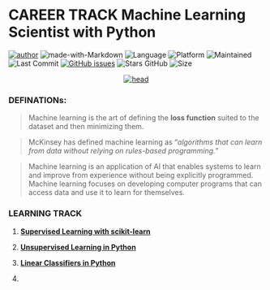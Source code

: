 # CAREER TRACK Machine Learning Scientist with Python

[![author](https://img.shields.io/badge/author-mohd--faizy-red)](https://github.com/mohd-faizy)
![made-with-Markdown](https://img.shields.io/badge/Made%20with-markdown-blue)
![Language](https://img.shields.io/github/languages/top/mohd-faizy/CAREER-TRACK-Machine-Learning-Scientist-with-Python)
![Platform](https://img.shields.io/badge/platform-jupyter%20labs-blue)
![Maintained](https://img.shields.io/maintenance/yes/2021)
![Last Commit](https://img.shields.io/github/last-commit/mohd-faizy/CAREER-TRACK-Machine-Learning-Scientist-with-Python)
[![GitHub issues](https://img.shields.io/github/issues/mohd-faizy/CAREER-TRACK-Machine-Learning-Scientist-with-Python)](https://github.com/mohd-faizy/CAREER-TRACK-Machine-Learning-Scientist-with-Python)
![Stars GitHub](https://img.shields.io/github/stars/mohd-faizy/CAREER-TRACK-Machine-Learning-Scientist-with-Python)
![Size](https://img.shields.io/github/repo-size/mohd-faizy/CAREER-TRACK-Machine-Learning-Scientist-with-Python)

 <p align='center'>
  <a href="#">
    <img src='https://github.com/mohd-faizy/CAREER-TRACK-Machine-Learning-Scientist-with-Python/blob/main/_oth/head.gif?raw=true' alt="head">
  </a>
</p>

### **DEFINATIONs**:
 > Machine learning is the art of defining the **loss function** suited to the dataset and then minimizing them.

 > McKinsey has defined machine learning as “*algorithms that can learn from data without relying on rules-based programming.*”

> Machine learning is an application of AI that enables systems to learn and improve from experience without being explicitly programmed. Machine learning focuses on developing computer programs that can access data and use it to learn for themselves.
> 
### **LEARNING TRACK**

1. [**Supervised Learning with scikit-learn**](https://github.com/mohd-faizy/CAREER-TRACK-Machine-Learning-Scientist-with-Python/tree/main/01_Supervised%20Learning%20with%20scikit-learn)

2. [**Unsupervised Learning in Python**](https://github.com/mohd-faizy/CAREER-TRACK-Machine-Learning-Scientist-with-Python/tree/main/02_Unsupervised%20Learning%20in%20Python)

3. [**Linear Classifiers in Python**]()

4. []()


